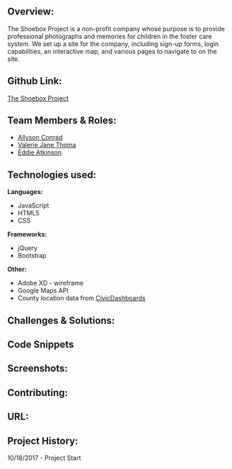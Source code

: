 ## Overview:
The Shoebox Project is a non-profit company whose purpose is to provide professional photographs and memories for children in the foster care system. We set up a site for the company, including sign-up forms, login capabilities, an interactive map, and various pages to navigate to on the site.


## Github Link:
[The Shoebox Project](https://github.com/ValerieThoma/baby-unicorns)

## Team Members & Roles:
* [Allyson Conrad](https://github.com/allysonc1)
* [Valerie Jane Thoma](https://github.com/ValerieThoma)
* [Eddie Atkinson](https://github.com/eddieatkinson)



## Technologies used:
**Languages:**
* JavaScript
* HTML5
* CSS

**Frameworks:**
* jQuery
* Bootstrap

**Other:**
* Adobe XD - wireframe
* Google Maps API
* County location data from [CivicDashboards](http://catalog.civicdashboards.com)

## Challenges & Solutions:



## Code Snippets



## Screenshots:

## Contributing:


## URL:


## Project History:
10/18/2017 - Project Start